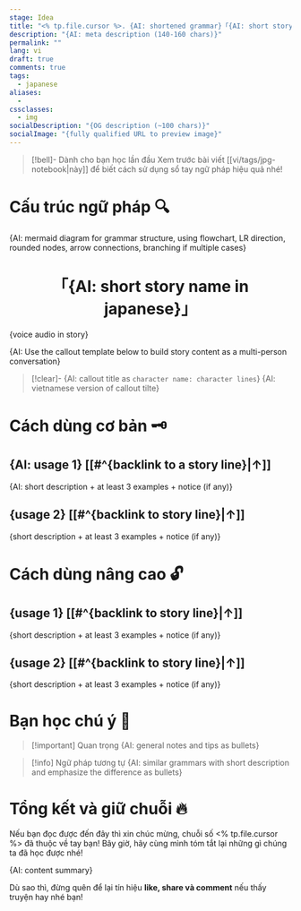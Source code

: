 ```yaml
---
stage: Idea
title: "<% tp.file.cursor %>. {AI: shortened grammar}「{AI: short story name in vietnamese}」"
description: "{AI: meta description (140‑160 chars)}"
permalink: ""
lang: vi
draft: true
comments: true
tags:
  - japanese
aliases:
  - 
cssclasses:
  - img
socialDescription: "{OG description (~100 chars)}"
socialImage: "{fully qualified URL to preview image}"
---
```

> [!bell]- Dành cho bạn học lần đầu
> Xem trước bài viết [[vi/tags/jpg-notebook|này]] để biết cách sử dụng sổ tay ngữ pháp hiệu quả nhé!

# Cấu trúc ngữ pháp 🔍
{AI: mermaid diagram for grammar structure, using flowchart, LR direction, rounded nodes, arrow connections, branching if multiple cases}

<h1 style="text-align:center;">「{AI: short story name in japanese}」</h1>
{voice audio in story}

{AI: Use the callout template below to build story content as a multi-person conversation}

> [!clear]- {AI: callout title as `character name: character lines`}
> {AI: vietnamese version of callout tilte}



# Cách dùng cơ bản 🗝️

## {AI: usage 1} [[#^{backlink to a story line}|↑]]
{AI: short description + at least 3 examples + notice (if any)}

## {usage 2} [[#^{backlink to story line}|↑]]
{short description + at least 3 examples + notice (if any)}

# Cách dùng nâng cao 🔓

## {usage 1} [[#^{backlink to story line}|↑]]
{short description + at least 3 examples + notice (if any)}

## {usage 2} [[#^{backlink to story line}|↑]]
{short description + at least 3 examples + notice (if any)}

# Bạn học chú ý 👀

> [!important] Quan trọng
> {AI: general notes and tips as bullets}

> [!info] Ngữ pháp tương tự
> {AI: similar grammars with short description and emphasize the difference as bullets}

# Tổng kết và giữ chuỗi 🔥
Nếu bạn đọc được đến đây thì xin chúc mừng, chuỗi số <% tp.file.cursor %> đã thuộc về tay bạn! Bây giờ, hãy cùng mình tóm tắt lại những gì chúng ta đã học được nhé!

{AI: content summary}

Dù sao thì, đừng quên để lại tín hiệu **like, share và comment** nếu thấy truyện hay nhé bạn!
